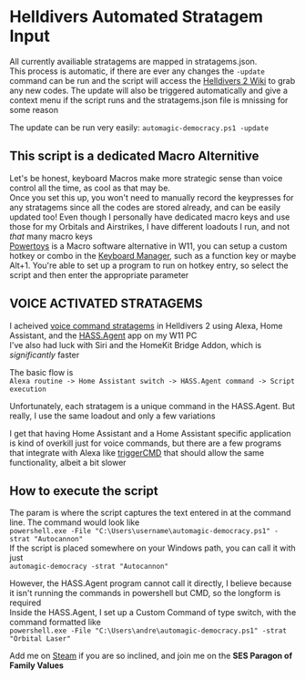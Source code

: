 # Helldivers Automated Stratagem Input  

All currently availiable stratagems are mapped in stratagems.json.  
This process is automatic, if there are ever any changes the `-update` command can be run and the script will access the [Helldivers 2 Wiki](https://helldivers.fandom.com/wiki/Stratagem_Codes_(Helldivers_2)) to grab any new codes. The update will also be triggered automatically and give a context menu if the script runs and the stratagems.json file is mnissing for some reason  

The update can be run very easily: 
`automagic-democracy.ps1 -update`  

  
## This script is a dedicated Macro Alternitive
Let's be honest, keyboard Macros make more strategic sense than voice control all the time, as cool as that may be.  
Once you set this up, you won't need to manually record the keypresses for any stratagems since all the codes are stored already, and can be easily updated too! Even though I personally have dedicated macro keys and use those for my Orbitals and Airstrikes, I have different loadouts I run, and not *that* many macro keys  
[Powertoys](https://learn.microsoft.com/en-us/windows/powertoys/install) is a Macro software alternative in W11, you can setup a custom hotkey or combo in the [Keyboard Manager](https://learn.microsoft.com/en-us/windows/powertoys/keyboard-manager), such as a function key or maybe Alt+1. You're able to set up a program to run on hotkey entry, so select the script and then enter the appropriate parameter

## VOICE ACTIVATED STRATAGEMS
I acheived [voice command stratagems](https://www.youtube.com/watch?v=x0HwI6L7jYI) in Helldivers 2 using Alexa, Home Assistant, and the [HASS.Agent](https://github.com/LAB02-Research/HASS.Agent) app on my W11 PC  
I've also had luck with Siri and the HomeKit Bridge Addon, which is _significantly_ faster  

The basic flow is  
`Alexa routine -> Home Assistant switch -> HASS.Agent command -> Script execution`  

Unfortunately, each stratagem is a unique command in the HASS.Agent. But really, I use the same loadout and only a few variations  

I get that having Home Assistant and a Home Assistant specific application is kind of overkill just for voice commands, but there are a few programs that integrate with Alexa like [triggerCMD](https://www.triggercmd.com/en/) that should allow the same functionality, albeit a bit slower  
 

## How to execute the script
The param is where the script captures the text entered in at the command line. The command would look like  
    `powershell.exe -File "C:\Users\username\automagic-democracy.ps1" -strat "Autocannon"`  
If the script is placed somewhere on your Windows path, you can call it with just  
    `automagic-democracy -strat "Autocannon"`  

However, the HASS.Agent program cannot call it directly, I believe because it isn't running the commands in powershell but CMD,  so the longform is required  
Inside the HASS.Agent, I set up a Custom Command of type switch, with the command formatted like  
    `powershell.exe -File "C:\Users\andre\automagic-democracy.ps1" -strat "Orbital Laser"`



Add me on [Steam](https://steamcommunity.com/id/BroManDudeGuyPhD/) if you are so inclined, and join me on the **SES Paragon of Family Values**
